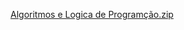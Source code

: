 [Algoritmos e Logica de Programção.zip](https://github.com/user-attachments/files/19840740/Algoritmos.e.Logica.de.Programcao.zip)
